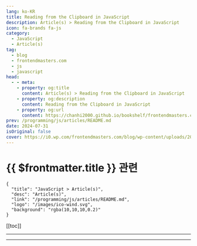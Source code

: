 ```yaml
---
lang: ko-KR
title: Reading from the Clipboard in JavaScript
description: Article(s) > Reading from the Clipboard in JavaScript
icon: fa-brands fa-js
category: 
  - JavaScript
  - Article(s)
tag: 
  - blog
  - frontendmasters.com
  - js
  - javascript
head:
  - - meta:
    - property: og:title
      content: Article(s) > Reading from the Clipboard in JavaScript
    - property: og:description
      content: Reading from the Clipboard in JavaScript
    - property: og:url
      content: https://chanhi2000.github.io/bookshelf/frontendmasters.com/reading-from-the-clipboard-in-javascript.html
prev: /programming/js/articles/README.md
date: 2024-07-31
isOriginal: false
cover: https://i0.wp.com/frontendmasters.com/blog/wp-content/uploads/2024/07/pexels-photo-544965.jpeg?resize=1024%2C682&ssl=1
---
```


# {{ $frontmatter.title }} 관련

```component VPCard
{
  "title": "JavaScript > Article(s)",
  "desc": "Article(s)",
  "link": "/programming/js/articles/README.md",
  "logo": "/images/ico-wind.svg",
  "background": "rgba(10,10,10,0.2)"
}
```

[[toc]]

---

<SiteInfo
  name="Reading from the Clipboard in JavaScript"
  desc="While it's a bit more common to *write* to the clipboard, JavaScript can also read from it. Plain text is pretty simple, while multimedia content is a bit more complex."
  url="https://frontendmasters.com/news/reading-from-the-clipboard-in-javascript/"
  logo="https://frontendmasters.com/favicon.ico"
  preview="https://i0.wp.com/frontendmas31rs.com/blog/wp-content/uploads/2024/04/efficiency-thumb.jpg?w=1000&ssl=1"/>

<!-- TODO: 작성 -->

---

<TagLinks />